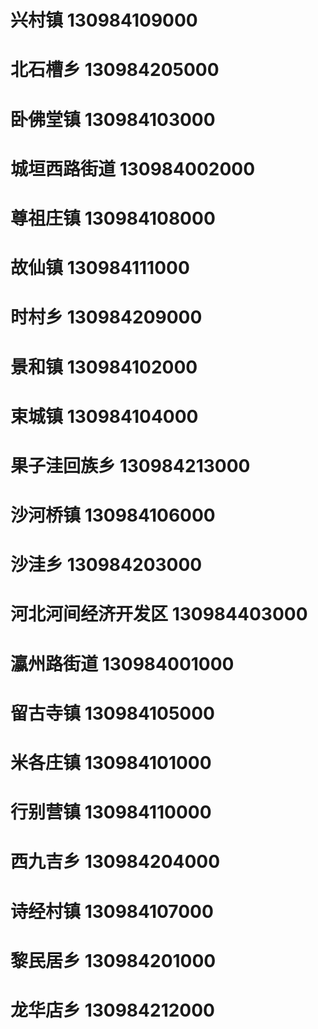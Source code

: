 # 兴村镇 130984109000
# 北石槽乡 130984205000
# 卧佛堂镇 130984103000
# 城垣西路街道 130984002000
# 尊祖庄镇 130984108000
# 故仙镇 130984111000
# 时村乡 130984209000
# 景和镇 130984102000
# 束城镇 130984104000
# 果子洼回族乡 130984213000
# 沙河桥镇 130984106000
# 沙洼乡 130984203000
# 河北河间经济开发区 130984403000
# 瀛州路街道 130984001000
# 留古寺镇 130984105000
# 米各庄镇 130984101000
# 行别营镇 130984110000
# 西九吉乡 130984204000
# 诗经村镇 130984107000
# 黎民居乡 130984201000
# 龙华店乡 130984212000
